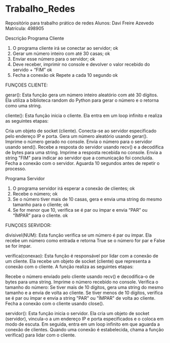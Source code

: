 # Trabalho_Redes
Repositório para trabalho prático de redes 
Alunos: Davi Freire Azevedo
Matrícula: 498905

Descrição 
Programa Cliente
1. O programa cliente irá se conectar ao servidor; ok
2. Gerar um número inteiro com até 30 casas; ok
3. Enviar esse número para o servidor; ok
4. Deve receber, imprimir no console e devolver o valor recebido do servido + “FIM” ok
5. Fecha a conexão ok
Repete a cada 10 segundo ok

FUNÇOES CLIENTE:

gerar(): Esta função gera um número inteiro aleatório com até 30 dígitos. Ela utiliza a biblioteca random do Python para gerar o número e o retorna como uma string.

cliente(): Esta função inicia o cliente. Ela entra em um loop infinito e realiza as seguintes etapas:

Cria um objeto de socket (cliente).
Conecta-se ao servidor especificado pelo endereço IP e porta.
Gera um número aleatório usando gerar().
Imprime o número gerado no console.
Envia o número para o servidor usando send().
Recebe a resposta do servidor usando recv() e a decodifica de bytes para uma string.
Imprime a resposta recebida no console.
Envia a string "FIM" para indicar ao servidor que a comunicação foi concluída.
Fecha a conexão com o servidor.
Aguarda 10 segundos antes de repetir o processo.

Programa Servidor
1. O programa servidor irá esperar a conexão de clientes; ok
2. Recebe o número; ok 
3. Se o número tiver mais de 10 casas, gera e envia uma string do mesmo tamanho para o cliente; ok
4. Se for menor que 10, verifica se é par ou ímpar e envia “PAR” ou “ÍMPAR” para o cliente. ok

FUNÇOES SERVIDOR:

divisivel(NUM): Esta função verifica se um número é par ou ímpar. Ela recebe um número como entrada e retorna True se o número for par e False se for ímpar.

verifica(conexao): Esta função é responsável por lidar com a conexão de um cliente. Ela recebe um objeto de socket (cliente) que representa a conexão com o cliente. A função realiza as seguintes etapas:

Recebe o número enviado pelo cliente usando recv() e decodifica-o de bytes para uma string.
Imprime o número recebido no console.
Verifica o tamanho do número:
Se tiver mais de 10 dígitos, gera uma string do mesmo tamanho e a envia de volta ao cliente.
Se tiver menos de 10 dígitos, verifica se é par ou ímpar e envia a string "PAR" ou "ÍMPAR" de volta ao cliente.
Fecha a conexão com o cliente usando close().

servidor(): Esta função inicia o servidor. Ela cria um objeto de socket (servidor), vincula-o a um endereço IP e porta especificados e o coloca em modo de escuta. Em seguida, entra em um loop infinito em que aguarda a conexão de clientes. Quando uma conexão é estabelecida, chama a função verifica() para lidar com o cliente.


